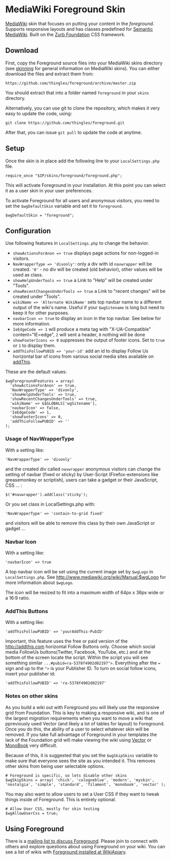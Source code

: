# MediaWiki Foreground Skin

[MediaWiki](http://www.mediawiki.org) skin that focuses on putting your content in the *foreground*. Supports responsive layouts and has classes predefined for [Semantic MediaWiki](http://semantic-mediawiki.org/wiki/Semantic_MediaWiki). Built on the [Zurb Foundation](http://foundation.zurb.com) CSS framework.

## Download

First, copy the Foreground source files into your MediaWiki skins directory (see [skinning](https://www.mediawiki.org/wiki/Manual:Skinning) for general information on MediaWiki skins). You can either download the files and extract them from:

    https://github.com/thingles/foreground/archive/master.zip

You should extract that into a folder named `foreground` in your `skins` directory.

Alternatively, you can use git to clone the repository, which makes it very easy to update the code, using:

    git clone https://github.com/thingles/foreground.git

After that, you can issue `git pull` to update the code at anytime.

## Setup

Once the skin is in place add the following line to your `LocalSettings.php` file.

    require_once "$IP/skins/foreground/foreground.php";

This will activate Foreground in your installation. At this point you can select it as a user skin in your user preferences.

To activate Foreground for all users and anonymous visitors, you need to set the `$wgDefaultSkin` variable and set it to `foreground`.

    $wgDefaultSkin = "foreground";

## Configuration

Use following features in `LocalSettings.php` to change the behavior. 

- `showActionsForAnon => true` displays page actions for non-logged-in visitors.
- `NavWrapperType => 'divonly'`: only a div with id `navwrapper` will be created. `'0'` - no div will be created (old behavior), other values will be used as class. 
- `showHelpUnderTools => true` a Link to "Help" will be created under "Tools".
- `showRecentChangesUnderTools => true` a Link to "recent changes" will be created under "Tools".
- `wikiName => 'Alternate WikiName'` sets top navbar name to a different output of the wiki's name. Useful if your `$wgSitename` is long but need to keep it for other purposes.
- `navbarIcon => true` to display an icon in the top navbar. See below for more information.
- `IeEdgeCode => 1` will produce a meta tag with "X-UA-Compatible" content="IE=edge", `2` will sent a header, `0` nothing will be done
- `showFooterIcons => 0` suppresses the output of footer icons. Set to `true` or `1` to display them.
- `addThisFollowPUBID => 'your-id'` add an id to display Follow Us horizontal bar of icons from various social media sites available on [addThis](http://addthis.com).

These are the default values:

    $wgForegroundFeatures = array(      
      'showActionsForAnon' => true,
      'NavWrapperType' => 'divonly',
      'showHelpUnderTools' => true,
      'showRecentChangesUnderTools' => true,
      'wikiName' => &$GLOBALS['wgSitename'],
      'navbarIcon' => false,
      'IeEdgeCode' => 1,
      'showFooterIcons' => 0,
      'addThisFollowPUBID' => ''
    );

### Usage of NavWrapperType

With a setting like:

    'NavWrapperType' => 'divonly'

and the created div called `navwrapper` anonymous visitors can change the setting of navbar (fixed or sticky) by 
User-Script (Firefox-extensions like greasemonkey or scriptish), users can take a gadget or their JavaScript, CSS ... :

    $('#navwrapper').addClass('sticky');


Or you set class in LocalSettings.php with:

    'NavWrapperType' => 'contain-to-grid fixed'

and visitors will be able to remove this class by their own JavaScript or gadget ...

### Navbar Icon

With a setting like:

    'navbarIcon' => true

A top navbar icon will be set using the current image set by `$wgLogo` in `LocalSettings.php`. See http://www.mediawiki.org/wiki/Manual:$wgLogo for more information about `$wgLogo`.

The icon will be resized to fit into a maximum width of 64px x 36px wide or a 16:9 ratio.

### AddThis Buttons

With a setting like:

    'addThisFollowPUBID' => 'yourAddThis-PubID'

Important, this feature uses the free or paid version of the http://addthis.com horizontal Follow Buttons only. Choose which social media FollowUs buttons(Twitter, Facebook, YouTube, etc.) and at the bottom of the screen locate the script. Within the script you will see something similar `...#pubid=ra-5378f4902d02197">`. Everything after the `=` sign and up to the `">` is your Publisher ID. To turn on social follow icons, insert your publisher id:

    'addThisFollowPUBID' => 'ra-5378f4902d02197'


### Notes on other skins

As you build a wiki out with Foreground you will likely use the responsive grid from Foundation. This is key to making a responsive wiki, and is one of the largest _migration_ requirements when you want to move a wiki that ppreviously used Vector (and likely a lot of tables for layout) to Foreground. Once you do this, the ability of a user to select whatever skin will be removed. If you take full advantage of Foreground in your templates the lack of the Foundation grid will make viewing the wiki using [Vector](http://wikiapiary.com/wiki/Skin:Vector) or [MonoBook](http://wikiapiary.com/wiki/Skin:MonoBook) very difficult.

Because of this, it is suggested that you set the `$wgSkipSkins` variable to make sure that everyone sees the site as you intended it. This removes other skins from being user selectable options.

    # Foreground is specific, so lets disable other skins
    $wgSkipSkins = array( 'chick', 'cologneblue', 'modern', 'myskin', 'nostalgia', 'simple', 'standard', 'filament', 'monobook', 'vector' );

You may also want to allow users to set a User CSS if they want to tweak things inside of Foreground. This is entirely optional.

    # Allow User CSS, mostly for skin testing
    $wgAllowUserCss = true;

## Using Foreground

There is a [mailing list to discuss Foreground](http://lists.thingelstad.com/cgi-bin/mailman/listinfo/foreground-l). Please join to connect with others and explore questions about using Foreground on your wiki. You can see a list of wikis with [Foreground installed at WikiApiary](http://wikiapiary.com/wiki/Skin:Foreground).
